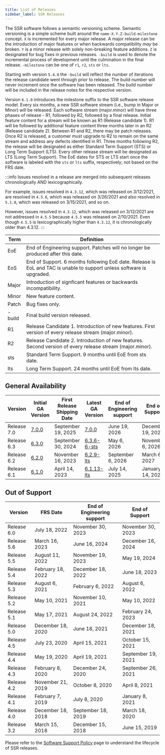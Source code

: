 ```yaml
---
title: List of Releases
sidebar_label: SSR Releases
---
```


The SSR software follows a semantic versioning scheme. Semantic versioning is a simple scheme built around the `name-X.Y.Z-build-milestone` concept. `X` is incremented for every major release. A major release can be the introduction of major features or when backwards compatibility _may_ be broken. `Y` is a minor release with solely non-breaking feature additions. `Z` is designated for bug fixes in previous releases. `-build` is used to denote the incremental process of development until the culmination in the final release. `-milestone` can be one of `r1`, `r2`, `sts` or `lts`.

Starting with version `5.4.0` the `-build` will reflect the number of iterations the release candidate went through prior to release. The build number will never increment once the software has been released. The build number will be included in the release notes for the respective version.

Version `6.1.0` introduces the milestone suffix to the SSR software release model. Every six months, a new SSR software stream (i.e., bump in Major or Minor) will be released. Each software stream (major.minor) will have three phases of release - R1, followed by R2, followed by a final release. Initial feature content for a stream will be known as R1 (Release candidate 1). R1 will be followed by additional feature content three months later in an R2 (Release candidate 2). Between R1 and R2, there may be patch releases. Once R2 is released, a customer must upgrade to R2 to remain on the same stream and address any defects identified in R1. Three months following R2, the release will be designated as either Standard Term Support (STS) or Long Term Support (LTS). Every other release stream will be designated as LTS (Long Term Support). The EoE dates for STS or LTS start once the software is labeled with the `sts` or `lts` suffix, respectively; not based on the FRS date.

:::info
Issues resolved in a release are merged into subsequent releases chronologically AND lexicographically. 

For example, issues resolved in `4.3.12`, which was released on 3/12/2021, are resolved in `4.5.6`, which was released on 3/26/2021 and also resolved in `5.1.0`, which was released on 3/15/2021, and so on.

However, issues resolved in `4.3.12`, which was released on 3/12/2021 are not addressed in `4.5.5` because `4.5.5` was released on 2/10/2021. Even though `4.5.5` is lexicographically higher than `4.3.12`, it is chronologically older than 4.3.12.
:::

| Term   | Definition |
| ------ | ---------- |
| EoE    | End of Engineering support. Patches will no longer be produced after this date. |
| EoS    | End of Support. 6 months following EoE date. Release is EoL and TAC is unable to support unless software is upgraded. |
| Major  | Introduction of signficant features or backwards incompatibility. |
| Minor  | New feature content. |
| Patch  | Bug fixes only. |
| -build | Final build version released. |
| R1     | Release Candidate 1. Introduction of new features. First version of every release stream (major.minor). |
| R2     | Release Candidate 2. Introduction of new features. Second version of every release stream (major.minor). |
| sts    | Standard Term Support. 9 months until EoE from sts date. |
| lts    | Long Term Support. 24 months until EoE from lts date. |


## General Availability 

| Version | Initial GA Version | First Release Shipping Date | Latest GA Version | End of Engineering support | End of Support |
| -- | -- | -- | -- | -- | -- |
| Release 7.0 | [7.0.0](release_notes_128t_7.0.md#release-700-58r1) | September 19, 2025 | [7.0.0](release_notes_128t_7.0.md#release-700-58r1) | June 19, 2026 | December 19, 2026 |
| Release 6.3 | [6.3.0](release_notes_128t_6.3.md#release-630-107r1) | September 30, 2024 | [6.3.6-6-sts](release_notes_128t_6.3.md#release-636-6-sts) | May 6, 2026 | November 6, 2026 |
| Release 6.2 | [6.2.0](release_notes_128t_6.2.md#release-620-39r1) | November 16, 2023 | [6.2.9-lts](release_notes_128t_6.2.md#release-629-5-lts) | September 6, 2026 | March 6, 2027 |
| Release 6.1 | [6.1.0](release_notes_128t_6.1.md#release-610-55r1) | April 14, 2023 | [6.1.13-lts](release_notes_128t_6.1.md#release-6113-7-lts) | July 14, 2025 | January 14, 2026 |

## Out of Support

| Version     | FRS Date          | End of Engineering support | End of Support     |
| ----------- | ----------------- | -------------------------- | ------------------ |
| Release 6.0 | July 18, 2022     | November 30, 2023          | November 30, 2023  |
| Release 5.6 | March 16, 2023    | June 16, 2024              | December 16, 2024  |
| Release 5.5 | August 11, 2022   | November 19, 2023          | May 19, 2024       |
| Release 5.4 | February 18, 2022 | December 18, 2022          | June 18, 2023      |
| Release 5.3 | August 6, 2021    | February 6, 2022           | August 6, 2022     |
| Release 5.2 | May 10, 2021      | November 10, 2021          | May 10, 2022       |
| Release 5.1 | May 17, 2021      | August 24, 2022            | February 24, 2023  |
| Release 5.0 | December 18, 2020 | June 18, 2021              | December 18, 2021  |
| Release 4.5 | July 23, 2020     | April 15, 2021             | October 15, 2021   |
| Release 4.4 | May 19, 2020      | April 19, 2021             | September 19, 2021 |
| Release 4.3 | February 8, 2020  | December 24, 2020          | September 26, 2021 |
| Release 4.2 | November 21, 2019 | October 8, 2020            | April 8, 2021      |
| Release 4.1 | February 7, 2019  | July 8, 2020               | January 8, 2021    |
| Release 4.0 | December 18, 2018 | September 18, 2019         | March 18, 2020     |
| Release 3.2 | March 15, 2018    | December 15, 2018          | June 15, 2019      |


Please refer to the [Software Support Policy](about_support_policy.md) page to understand the lifecycle of SSR releases.
